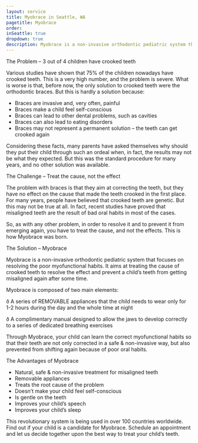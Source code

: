 ```yaml
---
layout: service
title: Myobrace in Seattle, WA
pagetitle: Myobrace
order:
inSeattle: true
dropdown: true
description: Myobrace is a non-invasive orthodontic pediatric system that resolves poor myofunctional habits. We offer myobrace in Seattle, WA. Call @ 206367-6453!
---
```



The Problem – 3 out of 4 children have crooked teeth

Various studies have shown that 75% of the children nowadays have crooked teeth. This is a very high number, and the problem is severe. What is worse is that, before now, the only solution to crooked teeth were the orthodontic braces. But this is hardly a solution because:

* Braces are invasive and, very often, painful
* Braces make a child feel self-conscious
* Braces can lead to other dental problems, such as cavities
* Braces can also lead to eating disorders
* Braces may not represent a permanent solution – the teeth can get crooked again

Considering these facts, many parents have asked themselves why should they put their child through such an ordeal when, in fact, the results may not be what they expected. But this was the standard procedure for many years, and no other solution was available.

The Challenge – Treat the cause, not the effect

The problem with braces is that they aim at correcting the teeth, but they have no effect on the cause that made the teeth crooked in the first place. For many years, people have believed that crooked teeth are genetic. But this may not be true at all. In fact, recent studies have proved that misaligned teeth are the result of bad oral habits in most of the cases.

So, as with any other problem, in order to resolve it and to prevent it from emerging again, you have to treat the cause, and not the effects. This is how Myobrace was born.

The Solution – Myobrace

Myobrace is a non-invasive orthodontic pediatric system that focuses on resolving the poor myofunctional habits. It aims at treating the cause of crooked teeth to resolve the effect and prevent a child’s teeth from getting misaligned again after some time.

Myobrace is composed of two main elements:

ð  A series of REMOVABLE appliances that the child needs to wear only for 1-2 hours during the day and the whole time at night

ð  A complimentary manual designed to allow the jaws to develop correctly to a series of dedicated breathing exercises

Through Myobrace, your child can learn the correct myofunctional habits so that their teeth are not only corrected in a safe & non-invasive way, but also prevented from shifting again because of poor oral habits.

The Advantages of Myobrace

* Natural, safe & non-invasive treatment for misaligned teeth
* Removable appliances
* Treats the root cause of the problem
* Doesn’t make your child feel self-conscious
* Is gentle on the teeth
* Improves your child’s speech
* Improves your child’s sleep

This revolutionary system is being used in over 100 countries worldwide. Find out if your child is a candidate for Myobrace. Schedule an appointment and let us decide together upon the best way to treat your child’s teeth.
